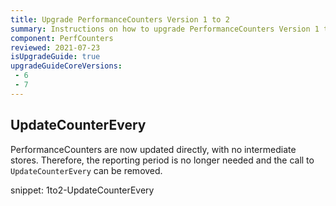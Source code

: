 ```yaml
---
title: Upgrade PerformanceCounters Version 1 to 2
summary: Instructions on how to upgrade PerformanceCounters Version 1 to 2.
component: PerfCounters
reviewed: 2021-07-23
isUpgradeGuide: true
upgradeGuideCoreVersions:
 - 6
 - 7
---
```



## UpdateCounterEvery

PerformanceCounters are now updated directly, with no intermediate stores. Therefore, the reporting period is no longer needed and the call to `UpdateCounterEvery` can be removed.

snippet: 1to2-UpdateCounterEvery
